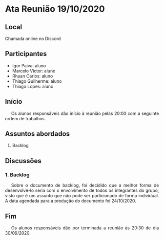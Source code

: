 # Ata Reunião 19/10/2020

## Local
Chamada online no Discord

## Participantes

- Igor Paiva: aluno
- Marcelo Victor: aluno
- Rhuan Carlos: aluno
- Thiago Guilherme: aluno
- Thiago Lopes: aluno

## Início

<p style="text-indent: 20px; text-align: justify">
Os alunos responsáveis dão início à reunião pelas 20:00 com a seguinte ordem de trabalhos.
</p>

## Assuntos abordados

1. Backlog

## Discussões

### 1. Backlog

<p style="text-indent: 20px; text-align: justify">
Sobre o documento de backlog, foi decidido que a melhor forma de desenvolvê-lo seria com o envolvimento de todos os integrantes do grupo, visto que é um assunto que não pode ser particionado de forma individual. A data agendada para a produção do documento foi 24/10/2020.
</p>


## Fim

<p style="text-indent: 20px; text-align: justify">
Os alunos responsáveis dão por terminada a reunião às 20:30 de dia 30/09/2020.
</p>
